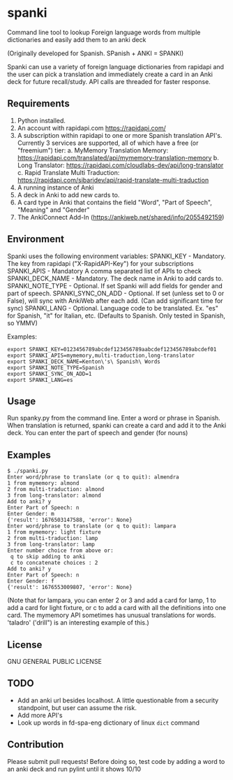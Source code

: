 # spanki

Command line tool to lookup Foreign language words from multiple dictionaries and easily add them to an anki deck

 (Originally developed for Spanish. SPanish + ANKI = SPANKI)

Spanki can use a variety of foreign language dictionaries from rapidapi and the user can pick a translation and immediately
create a card in an Anki deck for future recall/study. API calls are threaded for faster response.

## Requirements

1. Python installed.
2. An account with rapidapi.com  https://rapidapi.com/
3. A subscription within rapidapi to one or more Spanish translation API's.
   Currently 3 services are supported, all of which have a free (or "freemium") tier:
  a. MyMemory Translation Memory: https://rapidapi.com/translated/api/mymemory-translation-memory
  b. Long Translator: https://rapidapi.com/cloudlabs-dev/api/long-translator 
  c. Rapid Translate Multi Traduction: https://rapidapi.com/sibaridev/api/rapid-translate-multi-traduction
4. A running instance of Anki
5. A deck in Anki to add new cards to.
6. A card type in Anki that contains the field "Word", "Part of Speech", "Meaning" and "Gender"
7. The AnkiConnect Add-In (https://ankiweb.net/shared/info/2055492159)

## Environment

Spanki uses the following environment variables:
SPANKI_KEY - Mandatory. The key from rapidapi ("X-RapidAPI-Key") for your subscriptions
SPANKI_APIS - Mandatory A comma separated list of APIs to check
SPANKI_DECK_NAME - Mandatory. The deck name in Anki to add cards to.
SPANKI_NOTE_TYPE - Optional. If set Spanki will add fields for gender and part of speech.
SPANKI_SYNC_ON_ADD - Optional. If set (unless set to 0 or False), will sync with AnkiWeb after each add. 
                       (Can add significant time for sync)
SPANKI_LANG - Optional. Language code to be translated. Ex. "es" for Spanish, "it" for Italian, etc.
                       (Defaults to Spanish. Only tested in Spanish, so YMMV)

Examples:
```
export SPANKI_KEY=0123456789abcdef123456789aabcdef123456789abcdef01
export SPANKI_APIS=mymemory,multi-traduction,long-translator
export SPANKI_DECK_NAME=Kenton\'s\ Spanish\ Words
export SPANKI_NOTE_TYPE=Spanish
export SPANKI_SYNC_ON_ADD=1
export SPANKI_LANG=es
```


## Usage

Run spanky.py from the command line. Enter a word or phrase in Spanish. When translation is returned, spanki can create 
a card and add it to the Anki deck. You can enter the part of speech and gender (for nouns)

## Examples

```
$ ./spanki.py
Enter word/phrase to translate (or q to quit): almendra
1 from mymemory: almond
2 from multi-traduction: almond
3 from long-translator: almond
Add to anki? y
Enter Part of Speech: n
Enter Gender: m
{'result': 1676503147588, 'error': None}
Enter word/phrase to translate (or q to quit): lampara
1 from mymemory: light fixture
2 from multi-traduction: lamp
3 from long-translator: lamp
Enter number choice from above or:
 q to skip adding to anki
 c to concatenate choices : 2
Add to anki? y
Enter Part of Speech: n
Enter Gender: f
{'result': 1676553009807, 'error': None}
```

(Note that for lampara, you can enter 2 or 3 and add a card for lamp, 1 to add a card for light fixture, or c to add a card with all the definitions into one card. The mymemory API sometimes has unusual translations for words. 'taladro' ('drill") is an interesting example of this.)

## License

GNU GENERAL PUBLIC LICENSE

## TODO

- Add an anki url besides localhost. A little questionable from a security standpoint, but user can assume the risk.
- Add more API's
- Look up words in fd-spa-eng dictionary of linux `dict` command
	
## Contribution

Please submit pull requests! Before doing so, test code by adding a word to an anki deck and run pylint until it shows 10/10



